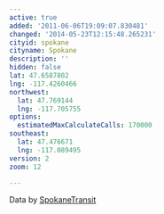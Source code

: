 ```yaml
---
active: true
added: '2011-06-06T19:09:07.830481'
changed: '2014-05-23T12:15:48.265231'
cityid: spokane
cityname: Spokane
description: ''
hidden: false
lat: 47.6587802
lng: -117.4260466
northwest:
  lat: 47.769144
  lng: -117.705755
options:
  estimatedMaxCalculateCalls: 170000
southeast:
  lat: 47.476671
  lng: -117.089495
version: 2
zoom: 12

---
```


Data by [SpokaneTransit](http://www.spokanetransit.com/)
